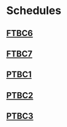 # Schedules

## [FTBC6](scheduler.rocketacademy.co/#/schedules/ftbc6)

## [FTBC7](scheduler.rocketacademy.co/#/schedules/ftbc7)

## [PTBC1](scheduler.rocketacademy.co/#/schedules/ptbc1)

## [PTBC2](scheduler.rocketacademy.co/#/schedules/ptbc2)

## [PTBC3](scheduler.rocketacademy.co/#/schedules/ptbc3)
